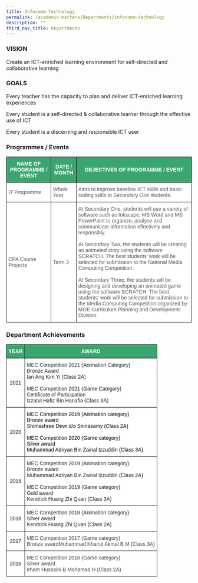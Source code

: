 ```yaml
---
title: Infocomm Technology
permalink: /academic-matters/Departments/infocomm-technology
description: ""
third_nav_title: Departments
---
```

### VISION

Create an ICT-enriched learning environment for self-directed and collaborative learning 

### GOALS

Every teacher has the capacity to plan and deliver ICT-enriched learning experiences 

Every student is a self-directed & collaborative learner through the effective use of ICT 

Every student is a discerning and responsible ICT user

### Programmes / Events

<style type="text/css">
.tg  {border-collapse:collapse;border-spacing:0;}
.tg td{border-color:black;border-style:solid;border-width:1px;font-family:Arial, sans-serif;font-size:14px;
  overflow:hidden;padding:10px 5px;word-break:normal;}
.tg th{border-color:black;border-style:solid;border-width:1px;font-family:Arial, sans-serif;font-size:14px;
  font-weight:normal;overflow:hidden;padding:10px 5px;word-break:normal;}
.tg .tg-k0s0{background-color:#3AA66F;color:#FFF;font-weight:bold;text-align:center;vertical-align:middle}
.tg .tg-mwz3{background-color:#FFF;color:#565656;text-align:left;vertical-align:middle}
</style>
<table class="tg">
<thead>
  <tr>
    <th class="tg-k0s0"><span style="color:#FFF;background-color:#3AA66F">NAME OF PROGRAMME / EVENT</span></th>
    <th class="tg-k0s0"><span style="color:#FFF;background-color:#3AA66F">DATE / MONTH</span></th>
    <th class="tg-k0s0"><span style="color:#FFF;background-color:#3AA66F">OBJECTIVES OF PROGRAMME / EVENT</span></th>
  </tr>
</thead>
<tbody>
  <tr>
    <td class="tg-mwz3"><span style="color:#565656">IT Programme</span></td>
    <td class="tg-mwz3"><span style="color:#565656">Whole Year</span></td>
    <td class="tg-mwz3"><span style="color:#565656">Aims to improve baseline ICT skills and basic coding skills to Secondary One students.</span></td>
  </tr>
  <tr>
    <td class="tg-mwz3"><span style="color:#565656">CPA Course Projects</span></td>
    <td class="tg-mwz3"><span style="color:#565656">Term 3</span></td>
    <td class="tg-mwz3"><span style="color:#565656">At Secondary One, students will use a variety of software such as Inkscape, MS Word and MS PowerPoint to organize, analyse and communicate information effectively and responsibly.</span><br><br><span style="color:#565656">At Secondary Two, the students will be creating an animated story using the software SCRATCH. The best students’ work will be selected for submission to the National Media Computing Competition.</span><br><br><span style="color:#565656">At Secondary Three, the students will be designing and developing an animated game using the software SCRATCH. The best students’ work will be selected for submission to the Media Computing Competition organized by MOE Curriculum Planning and Development Division.</span></td>
  </tr>
</tbody>
</table>

### Department Achievements
 
<style type="text/css">
.tg  {border-collapse:collapse;border-spacing:0;}
.tg td{border-color:black;border-style:solid;border-width:1px;font-family:Arial, sans-serif;font-size:14px;
  overflow:hidden;padding:10px 5px;word-break:normal;}
.tg th{border-color:black;border-style:solid;border-width:1px;font-family:Arial, sans-serif;font-size:14px;
  font-weight:normal;overflow:hidden;padding:10px 5px;word-break:normal;}
.tg .tg-61iw{background-color:#FFF;color:#F00;text-align:left;vertical-align:top}
.tg .tg-k0s0{background-color:#3AA66F;color:#FFF;font-weight:bold;text-align:center;vertical-align:middle}
.tg .tg-a3j2{background-color:#FFF;color:#222;text-align:center;vertical-align:middle}
.tg .tg-1ppo{background-color:#FFF;color:#222;text-align:left;vertical-align:middle}
.tg .tg-tsok{background-color:#FFF;color:#222;text-align:left;vertical-align:top}
.tg .tg-l7na{background-color:#FFF;color:#444;text-align:left;vertical-align:top}
</style>
<table class="tg">
<thead>
  <tr>
    <th class="tg-k0s0"><span style="color:#FFF;background-color:#3AA66F">YEAR</span></th>
    <th class="tg-k0s0"><span style="color:#FFF;background-color:#3AA66F">AWARD</span></th>
  </tr>
</thead>
<tbody>
  <tr>
    <td class="tg-a3j2"><span style="color:#222;background-color:#FFF"> 2021</span></td>
    <td class="tg-1ppo"><span style="color:#222;background-color:#FFF">MEC Competition 2021 (Animation Category)</span><br><span style="color:#222;background-color:#FFF">Bronze Award</span><br><span style="color:#222;background-color:#FFF">Ian Ang Kim Yi (Class 2A)</span><br><br><span style="color:#222;background-color:#FFF">MEC Competition 2021 (Game Category)</span><br><span style="color:#222;background-color:#FFF">Certificate of Participation</span><br><span style="color:#222;background-color:#FFF">Izzatul Hafiz Bin Hanafia (Class 3A) </span></td>
  </tr>
  <tr>
    <td class="tg-a3j2"><span style="color:#222;background-color:#FFF">2020</span></td>
    <td class="tg-61iw"><span style="color:#000">MEC Competition 2019 (Animation category)</span><br><span style="color:#000">Bronze award  </span><br><span style="color:#000">Shimashree Dewi d/o Sinnasamy (Class 2A)</span><br><br><span style="color:#000">MEC Competition 2020 (Game category)</span><br><span style="color:#000">Silver award</span><br><span style="color:#000">Muhammad Adriyan Bin Zainal Izzuddin (Class 3A)</span></td>
  </tr>
  <tr>
    <td class="tg-a3j2"><span style="color:#222;background-color:#FFF">2019</span></td>
    <td class="tg-1ppo"><span style="color:#222;background-color:#FFF">MEC Competition 2019 (Animation category)</span><br><span style="color:#222;background-color:#FFF">Bronze award </span><br><span style="color:#222;background-color:#FFF">Muhammad Adriyan Bin Zainal Izzuddin (Class 2A) </span><br><br><span style="color:#222;background-color:#FFF">MEC Competition 2019 (Game category)</span><br><span style="color:#222;background-color:#FFF">Gold award</span><br><span style="color:#222;background-color:#FFF">Kendrick Huang Zhi Quan (Class 3A)</span><br></td>
  </tr>
  <tr>
    <td class="tg-a3j2"><span style="color:#222;background-color:#FFF">2018 </span></td>
    <td class="tg-tsok">MEC Competition 2018 (Animation category)<br>Silver award <br>Kendrick Huang Zhi Quan (Class 2A) </td>
  </tr>
  <tr>
    <td class="tg-a3j2"><span style="color:#222;background-color:#FFF">2017</span></td>
    <td class="tg-l7na">MEC Competition 2017 (Game category)<br><span style="color:#444">Bronze award</span>Muhammad Khairul Akmal B M (Class 3A)<span style="color:#222"> </span></td>
  </tr>
  <tr>
    <td class="tg-a3j2"><span style="color:#222;background-color:#FFF">2016</span><br></td>
    <td class="tg-l7na">MEC Competition 2016 (Game category) <br><span style="color:#444">Silver award  </span><br>Irham Hussaini B Mohamad H (Class 2A)</td>
  </tr>
</tbody>
</table>